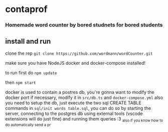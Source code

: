 
# contaprof

### Homemade word counter by bored studnets for bored students

## install and run

clone the rep
`git clone https://github.com/wordmann/wordCounter.git`

make sure you have 
NodeJS docker and docker-compose installed!

to run first do
`npm update`

then
`npm start`

docker is used to contain a postres db, you're gonna want to modify the docker port if necessary, modify it in `src/db.ts` and `docker-compose.yml`
also you need to setup the db, just execute the two sql CREATE TABLE commands in `sql/init words table.sql`, you can do so by starting the server, connecting to the postgres db using external tools (vscode extensions will do just fine) and running them queries :3 
<sub>also if you know how to do automatically send a pr</sub>
